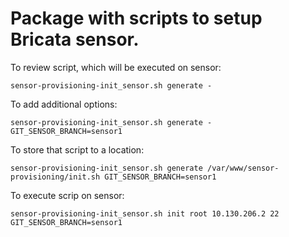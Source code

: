 Package with scripts to setup Bricata sensor.
=============================================

To review script, which will be executed on sensor:

    sensor-provisioning-init_sensor.sh generate -

To add additional options:

    sensor-provisioning-init_sensor.sh generate - GIT_SENSOR_BRANCH=sensor1

To store that script to a location:

    sensor-provisioning-init_sensor.sh generate /var/www/sensor-provisioning/init.sh GIT_SENSOR_BRANCH=sensor1

To execute scrip on sensor:

    sensor-provisioning-init_sensor.sh init root 10.130.206.2 22 GIT_SENSOR_BRANCH=sensor1
